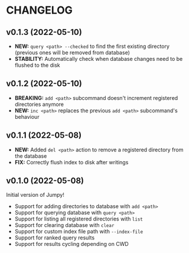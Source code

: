 # CHANGELOG

## v0.1.3 (2022-05-10)

* **NEW:** `query <path> --checked` to find the first existing directory (previous ones will be removed from database)
* **STABILITY:** Automatically check when database changes need to be flushed to the disk

## v0.1.2 (2022-05-10)

* **BREAKING:** `add <path>` subcommand doesn't increment registered directories anymore
* **NEW:** `inc <path>` replaces the previous `add <path>` subcommand's behaviour

## v0.1.1 (2022-05-08)

* **NEW:** Added `del <path>` action to remove a registered directory from the database
* **FIX:** Correctly flush index to disk after writings

## v0.1.0 (2022-05-08)

Initial version of Jumpy!

* Support for adding directories to database with `add <path>`
* Support for querying database with `query <path>`
* Support for listing all registered directories with `list`
* Support for clearing database with `clear`
* Support for custom index file path with `--index-file`
* Support for ranked query results
* Support for results cycling depending on CWD
